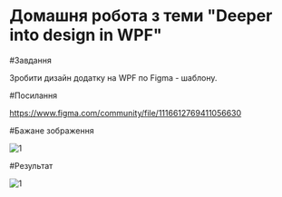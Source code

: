 # Домашня робота з теми "Deeper into design in WPF"

#Завдання

Зробити дизайн додатку на WPF по Figma - шаблону.

#Посилання

https://www.figma.com/community/file/1116612769411056630

#Бажане зображення

![1](https://user-images.githubusercontent.com/101627933/199840476-5d2f74bb-dc10-4d6a-9c15-59db1a9e0184.JPG)

#Результат

![1](https://user-images.githubusercontent.com/101627933/199840819-d62d72d2-a58a-464f-8db1-1bee78564f5f.JPG)
